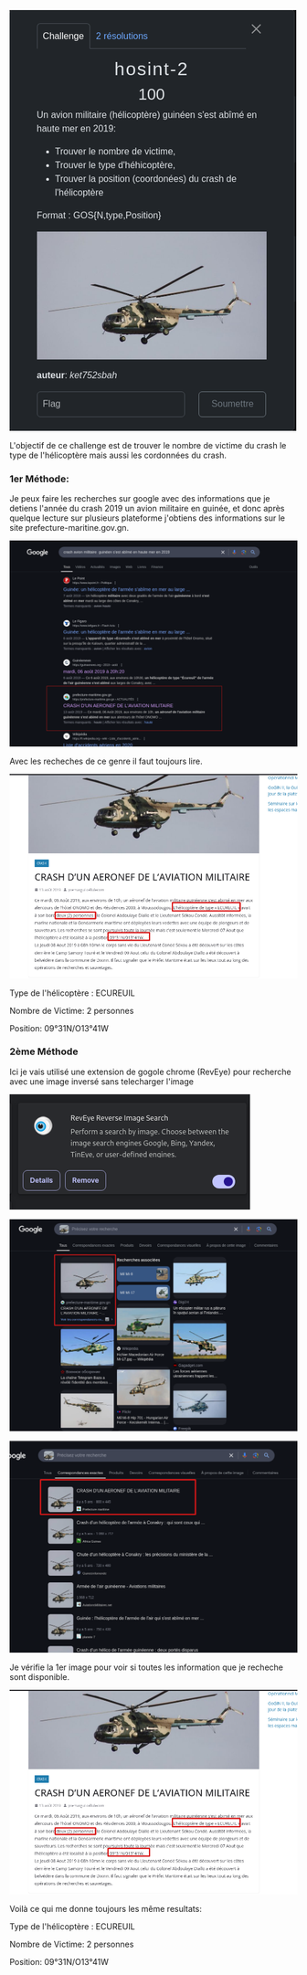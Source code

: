 ![1739398190281](images/hosint-2/1739398190281.png)

L'objectif de ce challenge est de trouver le nombre de victime du crash le type de l'hélicoptère mais aussi les cordonnées du crash.

### 1er Méthode:

Je peux faire les recherches sur google avec des informations que je detiens l'année du crash 2019 un avion militaire  en guinée, et donc après quelque lecture sur plusieurs plateforme j'obtiens des informations sur le site  prefecture-maritine.gov.gn.

![1739398994808](images/hosint-2/1739398994808.png)

Avec les recheches de ce genre il faut toujours lire.

![1739399434459](images/hosint-2/1739399434459.png)

Type de l'hélicoptère : ECUREUIL

Nombre de Victime: 2 personnes

Position: 09°31N/O13°41W

### 2ème Méthode

Ici je vais utilisé une extension de gogole chrome (RevEye) pour recherche avec une image inversé sans telecharger l'image

![1739403973592](images/hosint-2/1739403973592.png)

![1739404021169](images/hosint-2/1739404021169.png)

![1739404094633](images/hosint-2/1739404094633.png)

Je vérifie la 1er image pour voir si toutes les information que je recheche sont disponible.

![1739399434459](images/hosint-2/1739399434459.png)

Voilà ce qui me donne toujours les même resultats:

Type de l'hélicoptère : ECUREUIL

Nombre de Victime: 2 personnes

Position: 09°31N/O13°41W
